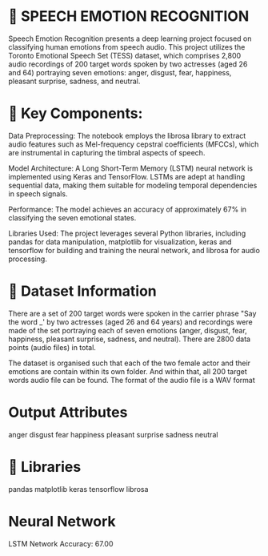 # 🎤 SPEECH EMOTION RECOGNITION

Speech Emotion Recognition presents a deep learning project focused on classifying human emotions from speech audio. This project utilizes the Toronto Emotional Speech Set (TESS) dataset, which comprises 2,800 audio recordings of 200 target words spoken by two actresses (aged 26 and 64) portraying seven emotions: anger, disgust, fear, happiness, pleasant surprise, sadness, and neutral.

# 🚀 Key Components:

Data Preprocessing: The notebook employs the librosa library to extract audio features such as Mel-frequency cepstral coefficients (MFCCs), which are instrumental in capturing the timbral aspects of speech.

Model Architecture: A Long Short-Term Memory (LSTM) neural network is implemented using Keras and TensorFlow. LSTMs are adept at handling sequential data, making them suitable for modeling temporal dependencies in speech signals.

Performance: The model achieves an accuracy of approximately 67% in classifying the seven emotional states. 

Libraries Used: The project leverages several Python libraries, including pandas for data manipulation, matplotlib for visualization, keras and tensorflow for building and training the neural network, and librosa for audio processing.

# 📁 Dataset Information
There are a set of 200 target words were spoken in the carrier phrase "Say the word _' by two actresses (aged 26 and 64 years) and recordings were made of the set portraying each of seven emotions (anger, disgust, fear, happiness, pleasant surprise, sadness, and neutral). There are 2800 data points (audio files) in total.

The dataset is organised such that each of the two female actor and their emotions are contain within its own folder. And within that, all 200 target words audio file can be found. The format of the audio file is a WAV format

# Output Attributes
anger
disgust
fear
happiness
pleasant surprise
sadness
neutral

# 🧠  Libraries
pandas
matplotlib
keras
tensorflow
librosa

# Neural Network
LSTM Network
Accuracy: 67.00
